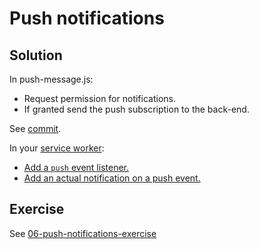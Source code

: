 # Push notifications

## Solution

In push-message.js:

- Request permission for notifications.
- If granted send the push subscription to the back-end.

See [commit](https://github.com/voorhoede/pwa-masterclass-26-01-2018/commit/8ec3509898ffe82d2047605211b1ccb714b16bab).

In your [service worker](src/service-worker.js):

- [Add a `push` event listener.](https://github.com/voorhoede/pwa-masterclass-26-01-2018/commit/be4393f40f14f3c7d2b8cc2a5a151ff3325688e5)
- [Add an actual notification on a push event.](https://github.com/voorhoede/pwa-masterclass-26-01-2018/commit/0463edba104b0de4153aefff7ce26384e5dd076e)

## Exercise

See [06-push-notifications-exercise](https://github.com/voorhoede/pwa-masterclass-26-01-2018/tree/06-push-notifications-exercise)
